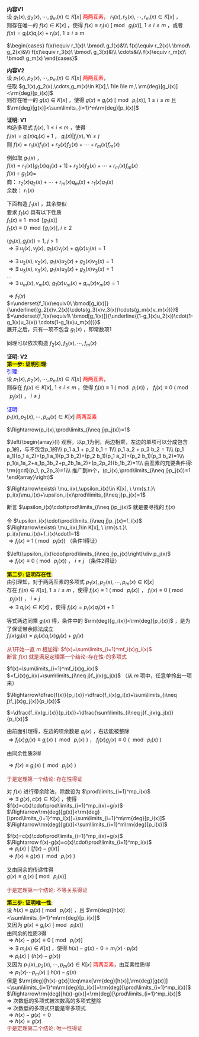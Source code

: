 **内容V1**    
设 $g_1(x),g_2(x),\cdots,g_m(x)\in K[x]$ <font color=red>两两互素</font>， $r_1(x),r_2(x),\cdots,r_m(x)\in K[x]$ ，    
则存在唯一的 $f(x)\in K[x]$ ，使得 $f(x)\equiv r_i(x)\ [\bmod\ g_i(x)],\ 1\le i\le m$ ，或者 $f(x)=g_i(x)q_i(x)+r_i(x),\ 1\le i\le m$     
    
 $\begin{cases}    
f(x)\equiv r_1(x)\ \bmod\ g_1(x)&\\\     
f(x)\equiv r_2(x)\ \bmod\ g_2(x)&\\\     
f(x)\equiv r_3(x)\ \bmod\ g_3(x)&\\\     
\cdots&\\\     
f(x)\equiv r_m(x)\ \bmod\ g_m(x)    
\end{cases}$     
    
**内容V2**    
设 $p_1(x),p_2(x),\cdots,p_m(x)\in K[x]$ <font color=red>两两互素</font>，    
任取 $g_1(x),g_2(x),\cdots,g_m(x)\in K[x],\ 1\le i\le m,\ \rm{deg}[g_i(x)]<\rm{deg}[p_i(x)]$     
则存在唯一的 $g(x)\in K[x]$ ，使得 $g(x)\equiv g_i(x)\ [\bmod\ p_i(x)],\ 1\le i\le m$ 且 $\rm{deg}[g(x)]<\sum\limits_{i=1}^m\rm{deg}[p_i(x)]$     
    
**证明: V1**    
构造多项式 $f_i(x),\ 1\leq i\leq m$ ，使得    
 $f_i(x)=g_i(x)q_i(x)+1$ ， $g_i(x)|f_j(x),\ \forall i\neq j$     
则 $f(x)=r_1(x)f_1(x)+r_2(x)f_2(x)+\cdots+r_m(x)f_m(x)$     
    
例如取 $g_1(x)$ ，    
 $f(x)=r_1(x)[g_1(x)q_1(x)+1]+r_2(x)f_2(x)+\cdots+r_m(x)f_m(x)$     
 $f(x)\div g_1(x)=$     
商： $r_2(x)q_2(x)+\cdots+r_m(x)q_m(x)+r_1(x)q_1(x)$     
余数： $r_1(x)$     
    
下面构造 $f_1(x)$ ，其余类似    
要求 $f_1(x)$ 具有以下性质    
 $f_1(x)\equiv1\ \bmod[g_1(x)]$     
 $f_1(x)\equiv0\ \bmod[g_i(x)],\ i\geq2$     
    
 $(g_1(x),g_j(x))=1,\ j>1$     
 $\Rightarrow\exists\ u_j(x),v_j(x),\ g_1(x)v_j(x)    
+g_j(x)u_j(x)=1$     
    
 $\Rightarrow\exists\ u_2(x),v_2(x),\ g_1(x)u_2(x)    
+g_2(x)v_2(x)=1$     
 $\Rightarrow\exists\ u_3(x),v_3(x),\ g_1(x)u_3(x)    
+g_3(x)v_3(x)=1$     
 $\cdots$     
 $\Rightarrow\exists\ u_m(x),v_m(x),\ g_1(x)u_m(x)    
+g_m(x)v_m(x)=1$     
    
 $\Rightarrow f_1(x)$     
 $=\underset{f_1(x)\equiv0\ \bmod[g_i(x)]}{\underline{(g_2(x)v_2(x))\cdots(g_3(x)v_3(x))\cdots(g_m(x)v_m(x))}}$     
 $=\underset{f_1(x)\equiv1\ \bmod[g_1(x)]}{\underline{(1-g_1(x)u_2(x))\cdot(1-g_1(x)u_3(x))    
\cdots(1-g_1(x)u_m(x))}}$     
展开之后，只有一项不包含 $g_1(x)$ ，即常数项1    
    
同理可以依次构造 $f_2(x),f_3(x),\cdots,f_m(x)$     
    
**证明: V2**    
<span style="background:yellow">**第一步: 证明引理**</span>:    
<font color=blue>引理</font>:     
设 $p_1(x),p_2(x),\cdots,p_m(x)\in K[x]$ <font color=red>两两互素</font>，    
则存在 $f_i(x)\in K[x],\ 1\le i\le m$ ，使得 $f_i(x)\equiv1\ (\bmod\ p_i(x))$ ， $f_i(x)\equiv0\ (\bmod\ p_j(x))$ ， $i\neq j$     
    
<font color=blue>证明</font>:    
 $p_1(x),p_2(x),\cdots,p_m(x)\in K[x]$ <font color=red>两两互素</font>    
    
 $\Rightarrow(p_i(x),\prod\limits_{i\neq j}p_j(x))=1$     
    
 $\left(\begin{array}{l}    
观察，以p_1为例，两边相乘，左边的单项可以分成包含p_1的，与不包含p_1的\\\     
p_1 a_1 + p_2 b_1 = 1\\\    
p_1 a_2 + p_3 b_2 = 1\\\    
(p_1 a_1)(p_1 a_2)+(p_1 a_1)(p_3 b_2)+(p_2 b_1)(p_1 a_2)+(p_2 b_1)(p_3 b_2)=1\\\     
p_1(a_1a_2+a_1p_3b_2+p_2b_1a_2)+(p_2p_2)(b_1b_2)=1\\\     
由互素的充要条件得: \rm{gcd}(p_1, p_2p_3)=1\\\     
推广到m个，(p_i(x),\prod\limits_{i\neq j}p_j(x))=1    
\end{array}\right)$     
    
 $\Rightarrow\exists\ \mu_i(x),\upsilon_i(x)\in K[x], \ \rm{s.t.}\ p_i(x)\mu_i(x)+\upsilon_i(x)\prod\limits_{i\neq j}p_j(x)=1$     
    
断言 $\upsilon_i(x)\cdot\prod\limits_{i\neq j}p_j(x)$ 就是要寻找的 $f_i(x)$     
    
令 $\upsilon_i(x)\cdot\prod\limits_{i\neq j}p_j(x)=f_i(x)$     
 $\Rightarrow\exists\ \mu_i(x),1\in K[x], \ \rm{s.t.}\ p_i(x)\mu_i(x)+f_i(x)\cdot1=1$     
 $\Rightarrow f_i(x)\equiv1\ (\bmod\ p_i(x))$ （条件1得证）    
    
 $\left(\upsilon_i(x)\cdot\prod\limits_{i\neq j}p_j(x)\right)\div p_j(x)$     
 $\Rightarrow f_i(x)\equiv0\ (\bmod\ p_j(x))$ ， $i\neq j$ （条件2得证）    
    
<span style="background:yellow">**第二步: 证明存在性**</span>:    
由引理知，对于两两互素的多项式 $p_1(x),p_2(x),\cdots,p_m(x)\in K[x]$     
存在 $f_i(x)\in K[x],\ 1\le i\le m$ ，使得 $f_i(x)\equiv1\ (\bmod\ p_i(x))$ ， $f_i(x)\equiv0\ (\bmod\ p_j(x))$ ， $i\neq j$     
 $\Rightarrow\exists\ q_i(x)\in K[x]$ ，使得 $f_i(x)=p_i(x)q_i(x)+1$     
    
等式两边同乘 $g_i(x)$ 得，条件中的 $\rm{deg}[g_i(x)]<\rm{deg}[p_i(x)]$ ，是为了保证带余除法成立    
 $f_i(x)g_i(x)=p_i(x)q_i(x)g_i(x)+g_i(x)$     
    
<font color=brown>从1开始一直 $m$ 相加得:  $f(x)=\sum\limits_{i=1}^mf_i(x)g_i(x)$ </font>    
<font color=brown>断言 $f(x)$ 就是满足定理第一个结论-存在性-的多项式</font>    
    
 $f(x)=\sum\limits_{i=1}^mf_i(x)g_i(x)$     
 $=f_i(x)g_i(x)+\sum\limits_{i\neq j}f_j(x)g_j(x)$ （从 $m$ 项中，任意单拎出一项来）    
    
 $\Rightarrow\dfrac{f(x)}{p_i(x)}=\dfrac{f_i(x)g_i(x)+\sum\limits_{i\neq j}f_j(x)g_j(x)}{p_i(x)}$     
    
 $=\dfrac{f_i(x)g_i(x)}{p_i(x)}+\dfrac{\sum\limits_{i\neq j}f_j(x)g_j(x)}{p_i(x)}$     
    
由前面引理得，左边的项余数是 $g_i(x)$ ，右边能被整除    
 $\Rightarrow f_i(x)g_i(x)\equiv g_i(x)\ (\ \bmod\ p_i(x)\ )$ ， $f_j(x)g_j(x)\equiv 0\ (\ \bmod\ p_i(x)\ )$     
    
由同余性质3得    
    
 $\Rightarrow f(x)\equiv g_i(x)\ (\ \bmod\ p_i(x)\ )$     
    
<font color=brown>于是定理第一个结论: 存在性得证</font>    
    
对 $f(x)$ 进行带余除法，除数设为 $\prod\limits_{i=1}^mp_i(x)$     
 $\Rightarrow\exists\ g(x), c(x)\in K[x]$ ，使得 $f(x)=c(x)\cdot\prod\limits_{i=1}^mp_i(x)+g(x)$     
 $\Rightarrow\rm{deg}[g(x)]<\rm{deg}[\prod\limits_{i=1}^mp_i(x)]=\sum\limits_{i=1}^m\rm{deg}[p_i(x)]$     
 $\Rightarrow\rm{deg}[g(x)]<\sum\limits_{i=1}^m\rm{deg}[p_i(x)]$     
    
 $f(x)=c(x)\cdot\prod\limits_{i=1}^mp_i(x)+g(x)$     
 $\Rightarrow f(x)-g(x)=c(x)\cdot\prod\limits_{i=1}^mp_i(x)$     
 $\Rightarrow p_i(x)\mid[f(x)-g(x)]$     
 $\Rightarrow f(x)\equiv g(x)\ (\ \bmod\ p_i(x)\ )$     
    
又由同余的传递性得    
 $g(x)\equiv g_i(x)\ [\bmod\ p_i(x)]$     
    
<font color=brown>于是定理第一个结论: 不等关系得证</font>    
    
<span style="background:yellow">**第三步: 证明唯一性**</span>:    
设 $h(x)\equiv g_i(x)\ [\bmod\ p_i(x)]$ ，且 $\rm{deg}[h(x)]<\sum\limits_{i=1}^m\rm{deg}[p_i(x)]$     
又因为 $g(x)\equiv g_i(x)\ [\bmod\ p_i(x)]$     
由同余的性质3得    
 $\Rightarrow h(x)-g(x)\equiv0\ [\bmod\ p_i(x)]$     
 $\Rightarrow\exists\ m_i(x)\in K[x]$ ，使得 $h(x)-g(x)-0=m_i(x)\cdot p_i(x)$     
 $\Rightarrow p_i(x)\mid(h(x)-g(x))$     
又因为 $p_1(x),p_2(x),\cdots,p_m(x)\in K[x]$ <font color=red>两两互素</font>，由互素性质得    
 $\Rightarrow p_1(x)\cdots p_m(x)\mid h(x)-g(x)$     
但是 $\rm{deg}[h(x)-g(x)]\leq\max[\rm{deg}[h(x)],\rm{deg}[g(x)]]<\sum\limits_{i=1}^m\rm{deg}[p_i(x)]=\rm{deg}[\prod\limits_{i=1}^mp_i(x)]$     
 $\Rightarrow\rm{deg}[h(x)-g(x)]<\rm{deg}[\prod\limits_{i=1}^mp_i(x)]$     
 $\Rightarrow$ 次数低的多项式被次数高的多项式整除    
 $\Rightarrow$ 次数低的多项式只能是零多项式    
 $\Rightarrow h(x)-g(x)=0$     
 $\Rightarrow h(x)=g(x)$     
<font color=brown>于是定理第二个结论: 唯一性得证</font>    

